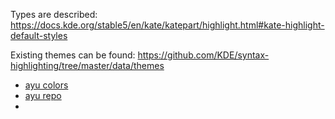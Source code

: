 
Types are described: https://docs.kde.org/stable5/en/kate/katepart/highlight.html#kate-highlight-default-styles

Existing themes can be found: https://github.com/KDE/syntax-highlighting/tree/master/data/themes



- [ayu colors](https://raw.githubusercontent.com/ayu-theme/ayu-colors/master/colors.svg)
- [ayu repo](https://github.com/ayu-theme)
- 